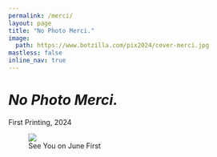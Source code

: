 ```yaml
---
permalink: /merci/
layout: page
title: "No Photo Merci."
image:
  path: https://www.botzilla.com/pix2024/cover-merci.jpg
mastless: false
inline_nav: true
---
```


# _No Photo Merci._

First Printing, 2024

<figure class="align-center">
<img src="https://www.botzilla.com/pix2024/Bjorke-AATS-BizCard-sRGB-web.jpg">
<figcaption>See You on June First</figcaption>
</figure>
